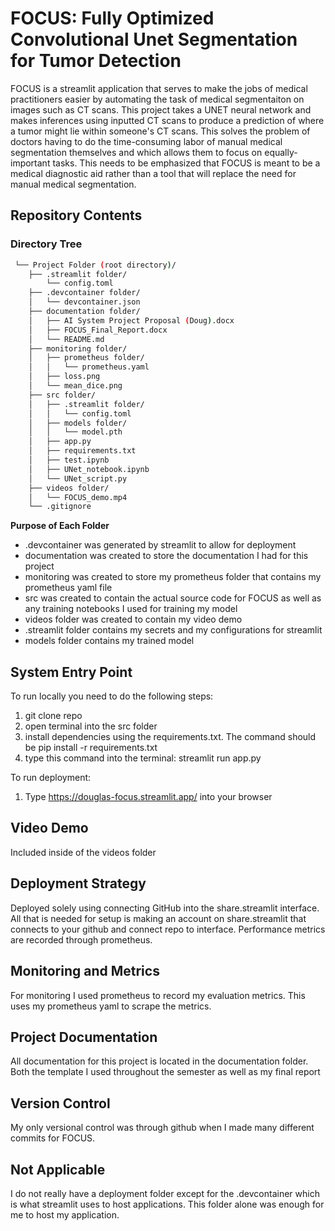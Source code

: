 # FOCUS: Fully Optimized Convolutional Unet Segmentation for Tumor Detection

FOCUS is a streamlit application that serves to make the jobs of medical practitioners easier by automating the task of medical segmentaiton on images such as CT scans. This project takes a UNET neural network and makes inferences using inputted CT scans to produce a prediction of where a tumor might lie within someone's CT scans. This solves the problem of doctors having to do the time-consuming labor of manual medical segmentation themselves and which allows them to focus on equally-important tasks. This needs to be emphasized that FOCUS is meant to be a medical diagnostic aid rather than a tool that will replace the need for manual medical segmentation.

## Repository Contents
 
 ### Directory Tree
```bash
 └── Project Folder (root directory)/
    ├── .streamlit folder/
        └── config.toml
    ├── .devcontainer folder/
    │   └── devcontainer.json
    ├── documentation folder/
    │   ├── AI System Project Proposal (Doug).docx
    │   ├── FOCUS_Final_Report.docx
    │   └── README.md
    ├── monitoring folder/
    │   ├── prometheus folder/
    │   │   └── prometheus.yaml
    │   ├── loss.png
    │   └── mean_dice.png
    ├── src folder/
    │   ├── .streamlit folder/
    │   │   └── config.toml
    │   ├── models folder/
    │   │   └── model.pth
    │   ├── app.py
    │   ├── requirements.txt
    │   ├── test.ipynb
    │   ├── UNet_notebook.ipynb
    │   └── UNet_script.py
    ├── videos folder/
    │   └── FOCUS_demo.mp4
    └── .gitignore
```

**Purpose of Each Folder**

* .devcontainer was generated by streamlit to allow for deployment
* documentation was created to store the documentation I had for this project
* monitoring was created to store my prometheus folder that contains my prometheus yaml file
* src was created to contain the actual source code for FOCUS as well as any training notebooks I used for training my model
* videos folder was created to contain my video demo
* .streamlit folder contains my secrets and my configurations for streamlit
* models folder contains my trained model

## System Entry Point

To run locally you need to do the following steps:

1. git clone repo
2. open terminal into the src folder
3. install dependencies using the requirements.txt. The command should be pip install -r requirements.txt
4. type this command into the terminal: streamlit run app.py

To run deployment:

1. Type https://douglas-focus.streamlit.app/ into your browser

## Video Demo

Included inside of the videos folder

## Deployment Strategy

Deployed solely using connecting GitHub into the share.streamlit interface. All that is needed for setup is making an account on share.streamlit that connects to your github and connect repo to interface. Performance metrics are recorded through prometheus.

## Monitoring and Metrics

For monitoring I used prometheus to record my evaluation metrics. This uses my prometheus yaml to scrape the metrics. 

## Project Documentation

All documentation for this project is located in the documentation folder. Both the template I used throughout the semester as well as my final report

## Version Control

My only versional control was through github when I made many different commits for FOCUS.

## Not Applicable

I do not really have a deployment folder except for the .devcontainer which is what streamlit uses to host applications. This folder alone was enough for me to host my application.
